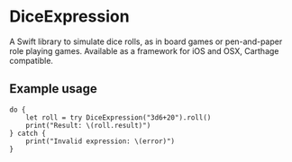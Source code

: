 # DiceExpression

A Swift library to simulate dice rolls, as in board games or pen-and-paper role playing games. Available as a framework for iOS and OSX, Carthage compatible.

## Example usage
```
do {
	let roll = try DiceExpression("3d6+20").roll()
	print("Result: \(roll.result)")
} catch {
	print("Invalid expression: \(error)")
}

```



